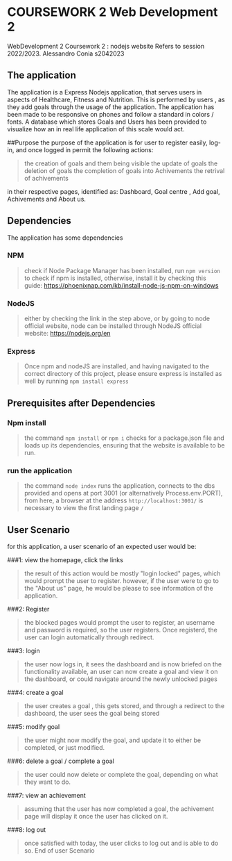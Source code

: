# COURSEWORK 2 Web Development 2
WebDevelopment 2 Coursework 2 : nodejs website
Refers to session 2022/2023. Alessandro Conia s2042023

## The application
The application is a Express Nodejs application, that serves users in aspects of Healthcare, Fitness and Nutrition.
This is performed by users , as they add goals through the usage of the application.
The application has been made to be responsive on phones and follow a standard in colors / fonts.
A database which stores Goals and Users has been provided to visualize how an in real life application of this scale would act.

##Purpose
the purpose of the application is for user to register easily, log-in, and once logged in permit the following actions:
>the creation of goals and them being visible
>the update of goals
>the deletion of goals
>the completion of goals into Achivements
>the retrival of achivements

in their respective pages, identified as: Dashboard, Goal centre , Add goal, Achivements and About us.

## Dependencies
The application has some dependencies
### NPM
>check if Node Package Manager has been installed, run  `npm version` to check if npm is installed, otherwise, install it by checking this guide: https://phoenixnap.com/kb/install-node-js-npm-on-windows
### NodeJS
>either by checking the link in the step above, or by going to node official website, node can be installed through NodeJS official website: https://nodejs.org/en
### Express
>Once npm and nodeJS are installed, and having navigated to the correct directory of this project, please ensure express is installed as well by running `npm install express`

## Prerequisites after Dependencies
### Npm install
>the command `npm install` or `npm i` checks for a package.json file and loads up its dependencies, ensuring that the website is available to be run.
### run the application
>the command `node index` runs the application, connects to the dbs provided and opens at port 3001 (or alternatively Process.env.PORT), from here, a browser at the address `http://localhost:3001/` is necessary to view the first landing page `/`
## User Scenario

for this application, a user scenario of an expected user would be:

###1: view the homepage, click the links
>the result of this action would be mostly "login locked" pages, which would prompt the user to register. however, if the user were to go to the "About us" page, he would be please to see information of the application.

###2: Register
>the blocked pages would prompt the user to register, an username and password is required, so the user registers. Once registerd, the user can login automatically through redirect.

###3: login
>the user now logs in, it sees the dashboard and is now briefed on the functionality available, an user can now create a goal and view it on the dashboard, or could navigate around the newly unlocked pages

###4: create a goal
>the user creates a goal , this gets stored, and through a redirect to the dashboard, the user sees the goal being stored

###5: modify goal
>the user might now modify the goal, and update it to either be completed, or just modified.

###6: delete a goal / complete a goal
>the user could now delete or complete the goal, depending on what they want to do.

###7: view an achievement
>assuming that the user has now completed a goal, the achivement page will display it once the user has clicked on it.

###8: log out
>once satisfied with today, the user clicks to log out and is able to do so. End of user Scenario
